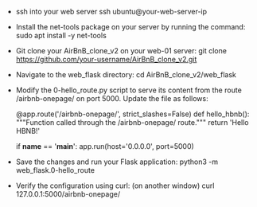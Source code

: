 
- ssh into your web server
  ssh ubuntu@your-web-server-ip

- Install the net-tools package on your server by running the command:
  sudo apt install -y net-tools

- Git clone your AirBnB_clone_v2 on your web-01 server:
  git clone https://github.com/your-username/AirBnB_clone_v2.git

- Navigate to the web_flask directory:
  cd AirBnB_clone_v2/web_flask

- Modify the 0-hello_route.py script to serve its content from the route /airbnb-onepage/ on port 5000. Update the file as follows:

  @app.route('/airbnb-onepage/', strict_slashes=False)
  def hello_hbnb():
  """Function called through the /airbnb-onepage/ route."""
  return 'Hello HBNB!'

  if **name** == '**main**':
  app.run(host='0.0.0.0', port=5000)

- Save the changes and run your Flask application:
  python3 -m web_flask.0-hello_route

- Verify the configuration using curl: (on another window)
  curl 127.0.0.1:5000/airbnb-onepage/
